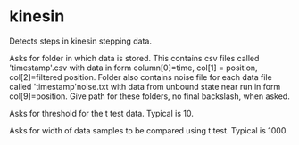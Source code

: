 kinesin
=======

Detects steps in kinesin stepping data.

Asks for folder in which data is stored. This contains csv files called 'timestamp'.csv with data in form column[0]=time, col[1] = position, col[2]=filtered position. Folder also contains noise file for each data file called 'timestamp'noise.txt with data from unbound state near run in form col[9]=position. Give path for these folders, no final backslash, when asked.

Asks for threshold for the t test data. Typical is 10.

Asks for width of data samples to be compared using t test. Typical is 1000.